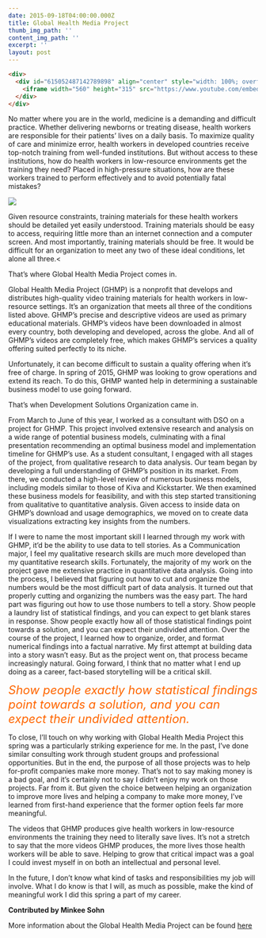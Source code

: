 ```yaml
---
date: 2015-09-18T04:00:00.000Z
title: Global Health Media Project
thumb_img_path: ''
content_img_path: ''
excerpt: ''
layout: post
---
```



```html
<div>
  <div id="615052487142789898" align="center" style="width: 100%; overflow-y: hidden;" class="wcustomhtml">
    <iframe width="560" height="315" src="https://www.youtube.com/embed/XCrOde-JYs0" frameborder="0" allowfullscreen=""></iframe>
  </div>
</div>
```

No matter where you are in the world, medicine is a demanding and difficult practice. Whether delivering newborns or treating disease, health workers are responsible for their patients’ lives on a daily basis. To maximize quality of care and minimize error, health workers in developed countries receive top-notch training from well-funded institutions. But without access to these institutions, how do health workers in low-resource environments get the training they need? Placed in high-pressure situations, how are these workers trained to perform effectively and to avoid potentially fatal mistakes?

![](/images/9003244.jpg)

Given resource constraints, training materials for these health workers should be detailed yet easily understood. Training materials should be easy to access, requiring little more than an internet connection and a computer screen. And most importantly, training materials should be free. It would be difficult for an organization to meet any two of these ideal conditions, let alone all three.<

That’s where Global Health Media Project comes in.

Global Health Media Project (GHMP) is a nonprofit that develops and distributes high-quality video training materials for health workers in low-resource settings. It’s an organization that meets all three of the conditions listed above. GHMP’s precise and descriptive videos are used as primary educational materials. GHMP’s videos have been downloaded in almost every country, both developing and developed, across the globe. And all of GHMP’s videos are completely free, which makes GHMP’s services a quality offering suited perfectly to its niche.

Unfortunately, it can become difficult to sustain a quality offering when it’s free of charge. In spring of 2015, GHMP was looking to grow operations and extend its reach. To do this, GHMP wanted help in determining a sustainable business model to use going forward.  

That’s when Development Solutions Organization came in.

From March to June of this year, I worked as a consultant with DSO on a project for GHMP. This project involved extensive research and analysis on a wide range of potential business models, culminating with a final presentation recommending an optimal business model and implementation timeline for GHMP’s use. As a student consultant, I engaged with all stages of the project, from qualitative research to data analysis. Our team began by developing a full understanding of GHMP’s position in its market. From there, we conducted a high-level review of numerous business models, including models similar to those of Kiva and Kickstarter. We then examined these business models for feasibility, and with this step started transitioning from qualitative to quantitative analysis. Given access to inside data on GHMP’s download and usage demographics, we moved on to create data visualizations extracting key insights from the numbers.

If I were to name the most important skill I learned through my work with GHMP, it’d be the ability to use data to tell stories. As a Communication major, I feel my qualitative research skills are much more developed than my quantitative research skills. Fortunately, the majority of my work on the project gave me extensive practice in quantitative data analysis. Going into the process, I believed that figuring out how to cut and organize the numbers would be the most difficult part of data analysis. It turned out that properly cutting and organizing the numbers was the easy part. The hard part was figuring out how to use those numbers to tell a story. Show people a laundry list of statistical findings, and you can expect to get blank stares in response. Show people exactly how all of those statistical findings point towards a solution, and you can expect their undivided attention. Over the course of the project, I learned how to organize, order, and format numerical findings into a factual narrative. My first attempt at building data into a story wasn’t easy. But as the project went on, that process became increasingly natural. Going forward, I think that no matter what I end up doing as a career, fact-based storytelling will be a critical skill. 

<font size="5"><em><font color="#FF6600">Show people exactly how statistical findings point towards a solution, and you can expect their undivided attention.</font></em></font>

To close, I’ll touch on why working with Global Health Media Project this spring was a particularly striking experience for me. In the past, I’ve done similar consulting work through student groups and professional opportunities. But in the end, the purpose of all those projects was to help for-profit companies make more money. That’s not to say making money is a bad goal, and it’s certainly not to say I didn’t enjoy my work on those projects. Far from it. But given the choice between helping an organization to improve more lives and helping a company to make more money, I’ve learned from first-hand experience that the former option feels far more meaningful. 

The videos that GHMP produces give health workers in low-resource environments the training they need to literally save lives. It’s not a stretch to say that the more videos GHMP produces, the more lives those health workers will be able to save. Helping to grow that critical impact was a goal I could invest myself in on both an intellectual and personal level.

In the future, I don’t know what kind of tasks and responsibilities my job will involve. What I do know is that I will, as much as possible, make the kind of meaningful work I did this spring a part of my career. 

**Contributed by Minkee Sohn**

More information about the Global Health Media Project can be found [here](http://globalhealthmedia.org/what-we-do/projects/)